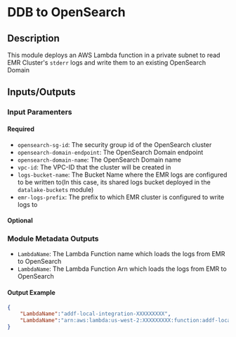 # DDB to OpenSearch
## Description

This module deploys an AWS Lambda function in a private subnet to read EMR Cluster's `stderr` logs and write them to
an existing OpenSearch Domain

## Inputs/Outputs

### Input Paramenters

#### Required

- `opensearch-sg-id`: The security group id of the OpenSearch cluster
- `opensearch-domain-endpoint`: The OpenSearch Domain endpoint
- `opensearch-domain-name`: The OpenSearch Domain name
- `vpc-id`: The VPC-ID that the cluster will be created in
- `logs-bucket-name`: The Bucket Name where the EMR logs are configured to be written to(In this case, its shared logs bucket deployed in the `datalake-buckets` module)
- `emr-logs-prefix`: The prefix to which EMR cluster is configured to write logs to

#### Optional

### Module Metadata Outputs

- `LambdaName`: The Lambda Function name which loads the logs from EMR to OpenSearch
- `LambdaName`: The Lambda Function Arn which loads the logs from EMR to OpenSearch

#### Output Example

```json
{
    "LambdaName":"addf-local-integration-XXXXXXXXX",
    "LambdaName":"arn:aws:lambda:us-west-2:XXXXXXXXX:function:addf-local-integration-XXXXXXXXX"
}
```
